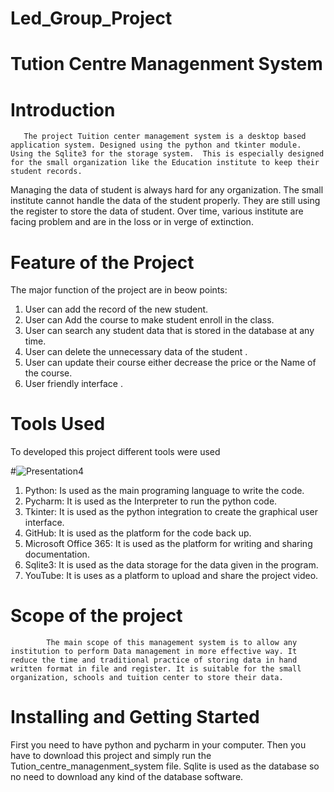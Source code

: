 # Led_Group_Project
                                                      
                                                      
#                                                             Tution Centre Managenment System 
#    Introduction
       The project Tuition center management system is a desktop based application system. Designed using the python and tkinter module. Using the Sqlite3 for the storage system.  This is especially designed for the small organization like the Education institute to keep their student records.

Managing the data of student is always hard for any organization. The small institute cannot handle the data of the student properly. They are still using the register to store the data of student.  Over time, various institute are facing problem and are in the loss or in verge of extinction.


#       Feature of the Project
 The major function of the project are in beow points:
 1. User can add the record of the new student.
 2. User can Add the course to make student enroll in the class.
 3. User can search any student data that is stored in the database at any time.
 4. User can delete the unnecessary data of the student .
 5. User can update their course either decrease the price or the Name of the course.
 6. User friendly interface .
 
 
 #  Tools Used 
   To developed this project different tools were used 
   
#![Presentation4](https://user-images.githubusercontent.com/85820273/133790024-ee448cc6-09a4-45c1-853a-c157e37b9461.jpg)

 
1.	Python: Is used as the main programing language to write the code.
2.	Pycharm: It is used as the Interpreter to run the python code.
3.	Tkinter: It is used as the python integration to create the graphical user interface.
4.	GitHub: It is used as the platform for the code back up.
5.	Microsoft Office 365: It is used as the platform for writing and sharing documentation.
6.	Sqlite3: It is used as the data storage for the data given in the program.
7.	YouTube: It is uses as a platform to upload and share the project video.

# Scope of the project
            The main scope of this management system is to allow any institution to perform Data management in more effective way. It reduce the time and traditional practice of storing data in hand written format in file and register. It is suitable for the small organization, schools and tuition center to store their data. 
            
# Installing and Getting Started
   First you need to have python and pycharm in your computer.
   Then you have to download this project and simply run the Tution_centre_managenment_system file.
   Sqlite is used as the database so no need to download any kind of the database software.
   
   
   
